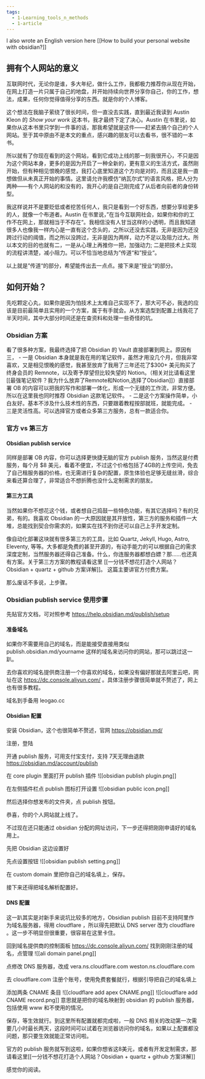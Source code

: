 ```yaml
---
tags:
  - 1-Learning_tools_n_methods
  - 1-article
---
```

I also wrote an English version here [[How to build your personal website with obsidian?]]
## 拥有个人网站的意义

互联网时代，无论你是谁，多大年纪，做什么工作，我都极力推荐你从现在开始，在网上打造一片只属于自己的地盘，并开始持续向世界分享你自己，你的工作，想法，成果，任何你觉得值得分享的东西。就是你的个人博客。

这个想法在我脑子萦绕了很长时间，但一直没去实践，直到最近我读到 Austin Kleon 的 *Show your work* 这本书，我才最终下定了决心。Austin 在书里说，如果你从这本书里只学到一件事的话，那我希望就是这件——赶紧去搞个自己的个人网站。至于其中原由不是本文的重点，感兴趣的朋友可以去看书，很不错的一本书。

所以就有了你现在看到的这个网站，看到它成功上线的那一刻我很开心，不只是因为这个网站本身，更多的是因为开启了一种全新的，更有意义的生活方式，虽然刚开始，但有种相见恨晚的感觉，我打心底里知道这个方向是对的，而且这是我一直想做但从未真正开始的事情。这里请允许我模仿“纳瓦尔式”的语言风格，把人分为两种——有个人网站的和没有的，我开心的是自己刚完成了从后者向前者的身份转型。

我这样说并不是要贬低或者挖苦任何人，我只是看到一个好东西，想要分享给更多的人，就像一个布道者。Austin 在书里说，”在当今互联网社会，如果你和你的工作不在网上，那就相当于不存在“。我相信没有人甘当这样的小透明，而且我知道很多人也像我一样内心是一直有这个念头的，之所以还没去实践，无非是因为还没跨过行动的阈值，而之所以没跨过，无非是因为两样，动力不足以及阻力过大。所以本文的目的也就有二，一是从心理上再推你一把，加强动力; 二是把技术上实现的流程讲清楚，减小阻力。可以不恰当地总结为”传道“和”授业“。

以上就是”传道“的部分，希望能传出去一点点。接下来是”授业“的部分。

## 如何开始？

先吃颗定心丸，如果你是因为怕技术上太难自己实现不了，那大可不必，我选的应该是目前最简单且实用的一个方案，属于有手就会。从方案选型到配置上线我花了半天时间，其中大部分时间还是在查资料和处理一些奇怪的坑。

### Obsidian 方案

看了很多种方案，我最终选择了把 Obsidian 的 Vault 直接部署到网上。原因有三，
	- 一是 Obsidian 本身就是我在用的笔记软件，虽然才用没几个月，但我非常喜欢，又是相见恨晚的感觉，我甚至放弃了我用了三年还花了$300+ 美元购买了终身会员的 Remnote，以及寄予厚望但比较失望的 Notion。（相关对比请看这里[[最强笔记软件？我为什么放弃了Remnote和Notion,选择了Obsidian]]）直接部署 OB 的内容可以把我的写作和部署一体化，形成一个无缝的工作流，非常方便。所以在这里我也同时推荐 Obsidian 这款笔记软件。
	- 二是这个方案操作简单，小白友好。基本不涉及什么技术性的东西，只要跟着教程按部就班，就能完成。
	- 三是灵活性高。可以选择官方或者众多第三方服务，总有一款适合你。
### 官方 vs 第三方

#### Obsidian publish service

同样是部署 OB 内容，你可以选择更快捷无脑的官方 publish 服务，当然这是付费服务，每个月 $8 美元，看着不便宜，不过这个价格包括了4GB的上传空间，免去了自己租服务器的价格，也无需进行复杂的配置，原生体验也足够无缝丝滑，综合来看还算合理了，非常适合不想折腾也没什么定制需求的朋友。

#### 第三方工具

当然如果你不想花这个钱，或者想自己捣鼓一些特色功能，有其它选择吗？有的兄弟，有的。我喜欢 Obsidian 的一大原因就是其开放性，第三方的服务和插件一大堆，总能找到契合你需求的，如果实在找不到你还可以自己上手开发定制。

像自动化部署这块就有很多第三方的工具，比如 Quartz, Jekyll, Hugo, Astro, Eleventy, 等等。大多都是免费的甚至开源的，有动手能力的可以根据自己的需求深度定制，当然服务器还得自己准备。什么，你连服务器都想白嫖？那……也还真有方案。关于第三方方案的教程请看这里 [[一分钱不想花打造个人网站？Obsidian + quartz + github 方案详解]]。 这篇主要讲官方付费方案。

那么废话不多说，上步骤。
###  Obsidian publish service 使用步骤

先贴官方文档，可对照参考
	https://help.obsidian.md/publish/setup

#### 准备域名

如果你不需要用自己的域名，而是能接受直接用类似 publish.obsidian.md/yourname 这样的域名来访问你的网站，那可以跳过这一趴。

去你喜欢的域名提供商注册一个你喜欢的域名，如果没有偏好那就去阿里云吧，网址在这 https://dc.console.aliyun.com/ 。具体注册步骤很简单就不赘述了，网上也有很多教程。

域名到手备用
	leogao.cc
#### Obsidian 配置

安装 Obsidian，这个也很简单不赘述，官网 https://obsidian.md/

注册，登陆

开通 publish 服务，可用支付宝支付，支持 7天无理由退款
	https://obsidian.md/account/publish

在 core plugin 里面打开 publish 插件
![[obsidian publish plugin.png]]

在左侧插件栏点 publish 图标打开设置
![[obsidian public icon.png]]

然后选择你想发布的文件夹，点 publish 按钮。

恭喜，你的个人网站就上线了。

不过现在还只能通过 obsidian 分配的网址访问，下一步还得把刚刚申请好的域名用上。

先把 Obsidian 这边设置好

先点设置按钮
![[obsidian publish setting.png]]

在 custom domain 里把你自己的域名填上，保存。

接下来还得把域名解析配置好。

#### DNS 配置

这一趴其实是对新手来说坑比较多的地方，Obsidian publish 目前不支持阿里作为域名服务器，得用 cloudflare ，所以得先把默认 DNS server 改为 cloudflare 。这一步不明显但很重要，很容易在这里卡住。

回到域名提供商的控制面板 https://dc.console.aliyun.com/ 
找到刚刚注册的域名，点管理
![[ali domain panel.png]]

点修改 DNS 服务器，改成
	vera.ns.cloudflare.com
	weston.ns.cloudflare.com

去 cloudflare.com 注册个账号，使用免费套餐就行，根据引导把自己的域名填上

添加两条 CNAME 条目
![[cloudflare add apex CNAME.png]]
![[cloudflare add CNAME record.png]]
意思就是把你的域名映射到 obsidian 的 publish 服务器，包括使用 www 和不使用的情况。

保存，等生效就行。到这里所有配置就都完成啦，一般 DNS 相关的改动第一次需要几小时最长两天，这段时间可以试着在浏览器访问你的域名，如果以上配置都没问题，那只要生效就能正常访问啦。

官方的 publish 服务就写到这啦，如果你想省这8美元，或者有开发定制需求，那请看这里[[一分钱不想花打造个人网站？Obsidian + quartz + github 方案详解]]

感觉你的阅读。